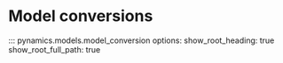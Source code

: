 # Model conversions

::: pynamics.models.model_conversion
    options:
        show_root_heading: true
        show_root_full_path: true